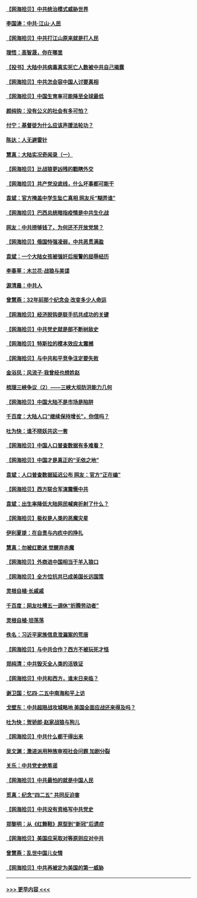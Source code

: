 #### [【网海拾贝】中共统治模式威胁世界](../pages/nsc993/n12957622.md?t=05181701) 
#### [李国涛：中共‧江山‧人民](../pages/nsc993/n12957502.md?t=05181701) 
#### [【网海拾贝】中共打江山原来就是打人民](../pages/nsc993/n12954345.md?t=05181701) 
#### [理悟：高智晟，你在哪里](../pages/nsc993/n12953115.md?t=05181701) 
#### [【投书】大陆中共病毒真实死亡人数被中共自己揭露](../pages/nsc993/n12953050.md?t=05181701) 
#### [【网海拾贝】中共怎会容中国人讨要真相](../pages/nsc993/n12952161.md?t=05181701) 
#### [【网海拾贝】中国生育率可能降至全球最低](../pages/nsc993/n12948793.md?t=05181701) 
#### [颜纯钩：没有公义的社会有多可怕？](../pages/nsc993/n12947626.md?t=05181701) 
#### [付宁：基督徒为什么应该声援法轮功？](../pages/nsc993/n12947233.md?t=05181701) 
#### [陈达：人无避雷针](../pages/nsc993/n12947098.md?t=05181701) 
#### [慧真：大陆实况奇闻录（一）](../pages/nsc993/n12945811.md?t=05181701) 
#### [【网海拾贝】比战狼更凶残的戳瞎外交](../pages/nsc993/n12945717.md?t=05181701) 
#### [【网海拾贝】共产党没底线，什么坏事都可能干](../pages/nsc993/n12942090.md?t=05181701) 
#### [袁斌：官方掩盖中学生坠亡真相 网友斥“糊弄谁”](../pages/nsc993/n12942029.md?t=05181701) 
#### [【网海拾贝】巴西总统暗指疫情是中共生化战](../pages/nsc993/n12938999.md?t=05181701) 
#### [网友：中共捞够钱了，为何还不开放党禁？](../pages/nsc993/n12938952.md?t=05181701) 
#### [【网海拾贝】俄国恃强凌弱，中共恶贯满盈](../pages/nsc993/n12936626.md?t=05181701) 
#### [袁斌：一个大陆女孩被强奸后报警的屈辱经历](../pages/nsc993/n12936547.md?t=05181701) 
#### [李春草：木兰花·战狼与美谍](../pages/nsc993/n12935995.md?t=05181701) 
#### [源清晨：中共人](../pages/nsc993/n12935589.md?t=05181701) 
#### [曾慧燕：32年前那个纪念会 改变多少人命运](../pages/nsc993/n12934233.md?t=05181701) 
#### [【网海拾贝】经济脱钩是联手抗共成功的关键](../pages/nsc993/n12934176.md?t=05181701) 
#### [【网海拾贝】中共党史就是部不断树敌史](../pages/nsc993/n12932844.md?t=05181701) 
#### [【网海拾贝】特斯拉的模本效应太震撼](../pages/nsc993/n12925626.md?t=05181701) 
#### [【网海拾贝】与中共和平竞争注定要失败](../pages/nsc993/n12923326.md?t=05181701) 
#### [金浴凤：风流子‧我曾经也想姓赵](../pages/nsc993/n12920911.md?t=05181701) 
#### [梳理三峡争议（2）——三峡大坝防洪能力几何](../pages/nsc993/n12920173.md?t=05181701) 
#### [【网海拾贝】中国大陆不是市场是陷阱](../pages/nsc993/n12920143.md?t=05181701) 
#### [千百度：大陆人口“继续保持增长”，你信吗？](../pages/nsc993/n12918946.md?t=05181701) 
#### [吐为快：谁不晓妖共这一套](../pages/nsc993/n12918941.md?t=05181701) 
#### [【网海拾贝】中国人口普查数据有多难看？](../pages/nsc993/n12917822.md?t=05181701) 
#### [【网海拾贝】中国才是真正的“无依之地”](../pages/nsc993/n12915845.md?t=05181701) 
#### [袁斌：人口普查数据延迟公布 网友：官方“正在编”](../pages/nsc993/n12915748.md?t=05181701) 
#### [【网海拾贝】西方联合军演震慑中共](../pages/nsc993/n12913466.md?t=05181701) 
#### [袁斌：出生率降低大陆网民喊爽折射了什么？](../pages/nsc993/n12913365.md?t=05181701) 
#### [【网海拾贝】极权是人类的恶魔灾星](../pages/nsc993/n12910697.md?t=05181701) 
#### [伊利夏提：在自责与内疚中的挣扎](../pages/nsc993/n12910493.md?t=05181701) 
#### [慧真：勿被红歌迷 觉醒弃赤魔](../pages/nsc993/n12910485.md?t=05181701) 
#### [【网海拾贝】外商进中国相当于羊入狼口](../pages/nsc993/n12908274.md?t=05181701) 
#### [【网海拾贝】全方位抗共已成美国长远国策](../pages/nsc993/n12906878.md?t=05181701) 
#### [灵根自植‧长戚戚](../pages/nsc993/n12905585.md?t=05181701) 
#### [千百度：网友吐槽五一调休“折腾劳动者”](../pages/nsc993/n12905934.md?t=05181701) 
#### [灵根自植‧坦荡荡](../pages/nsc993/n12905562.md?t=05181701) 
#### [佚名：习近平家族信息泄漏案的荒唐](../pages/nsc993/n12904705.md?t=05181701) 
#### [【网海拾贝】与中共合作？西方不被玩死才怪](../pages/nsc993/n12903873.md?t=05181701) 
#### [郑纯清：中共毁灭全人类的活铁证](../pages/nsc993/n12903785.md?t=05181701) 
#### [【网海拾贝】中共和西方，谁末日来临？](../pages/nsc993/n12903482.md?t=05181701) 
#### [谢卫国：忆四‧二五中南海和平上访](../pages/nsc993/n12902192.md?t=05181701) 
#### [戈壁东：中共超限战攻城略地 美国全面应战还来得及吗？](../pages/nsc993/n12902297.md?t=05181701) 
#### [吐为快：贺骄郎‧赵家战狼与狗儿](../pages/nsc993/n12902280.md?t=05181701) 
#### [【网海拾贝】中共什么都干得出来](../pages/nsc993/n12897500.md?t=05181701) 
#### [吴文渊：激进派用种族审视社会问题 加剧分裂](../pages/nsc993/n12893881.md?t=05181701) 
#### [关乐：中共党史绝笔谣](../pages/nsc993/n12897270.md?t=05181701) 
#### [【网海拾贝】中共最怕的就是中国人民](../pages/nsc993/n12894705.md?t=05181701) 
#### [觅真：纪念“四二五” 共同反迫害](../pages/nsc993/n12894553.md?t=05181701) 
#### [【网海拾贝】中共没有资格写中共党史](../pages/nsc993/n12892231.md?t=05181701) 
#### [郑黎明：从《红舞鞋》原型到“新冠”后遗症](../pages/nsc993/n12890469.md?t=05181701) 
#### [【网海拾贝】美国应采取对等原则应对中共](../pages/nsc993/n12889176.md?t=05181701) 
#### [曾慧燕：乱世中国儿女情](../pages/nsc993/n12887931.md?t=05181701) 
#### [【网海拾贝】中共再被定为美国的第一威胁](../pages/nsc993/n12887580.md?t=05181701) 

----
#### [ >>> 更早内容 <<< ](../indexes/nsc993-earlier.md)
